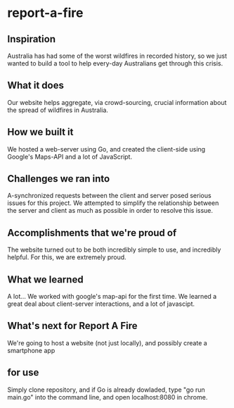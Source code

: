 # report-a-fire
## Inspiration
Australia has had some of the worst wildfires in recorded history, so we just wanted to build a tool to help every-day Australians get through this crisis.
## What it does
Our website helps aggregate, via crowd-sourcing, crucial information about the spread of wildfires in Australia.
## How we built it
We hosted a web-server using Go, and created the client-side using Google's Maps-API and a lot of JavaScript.
## Challenges we ran into
A-synchronized requests between the client and server posed serious issues for this project. We attempted to simplify the relationship between the server and client as much as possible in order to resolve this issue. 
## Accomplishments that we're proud of
The website turned out to be both incredibly simple to use, and incredibly helpful. For this, we are extremely proud.
## What we learned
A lot... We worked with google's map-api for the first time. We learned a great deal about client-server interactions, and a lot of javascipt.
## What's next for Report A Fire
We're going to host a website (not just locally), and possibly create a smartphone app
## for use
Simply clone repository, and if Go is already dowladed, type "go run main.go" into the command line, and open localhost:8080 in chrome.
